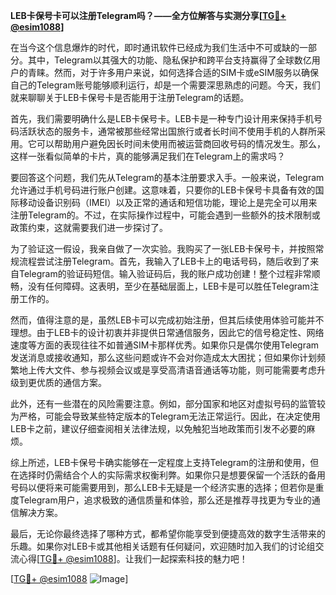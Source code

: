 **LEB卡保号卡可以注册Telegram吗？——全方位解答与实测分享[[TG💪+ @esim1088](https://t.me/s/esim1088)]**

在当今这个信息爆炸的时代，即时通讯软件已经成为我们生活中不可或缺的一部分。其中，Telegram以其强大的功能、隐私保护和跨平台支持赢得了全球数亿用户的青睐。然而，对于许多用户来说，如何选择合适的SIM卡或eSIM服务以确保自己的Telegram账号能够顺利运行，却是一个需要深思熟虑的问题。今天，我们就来聊聊关于LEB卡保号卡是否能用于注册Telegram的话题。

首先，我们需要明确什么是LEB卡保号卡。LEB卡是一种专门设计用来保持手机号码活跃状态的服务卡，通常被那些经常出国旅行或者长时间不使用手机的人群所采用。它可以帮助用户避免因长时间未使用而被运营商回收号码的情况发生。那么，这样一张看似简单的卡片，真的能够满足我们在Telegram上的需求吗？

要回答这个问题，我们先从Telegram的基本注册要求入手。一般来说，Telegram允许通过手机号码进行账户创建。这意味着，只要你的LEB卡保号卡具备有效的国际移动设备识别码（IMEI）以及正常的通话和短信功能，理论上是完全可以用来注册Telegram的。不过，在实际操作过程中，可能会遇到一些额外的技术限制或政策约束，这就需要我们进一步探讨了。

为了验证这一假设，我亲自做了一次实验。我购买了一张LEB卡保号卡，并按照常规流程尝试注册Telegram。首先，我输入了LEB卡上的电话号码，随后收到了来自Telegram的验证码短信。输入验证码后，我的账户成功创建！整个过程非常顺畅，没有任何障碍。这表明，至少在基础层面上，LEB卡是可以胜任Telegram注册工作的。

然而，值得注意的是，虽然LEB卡可以完成初始注册，但其后续使用体验可能并不理想。由于LEB卡的设计初衷并非提供日常通信服务，因此它的信号稳定性、网络速度等方面的表现往往不如普通SIM卡那样优秀。如果你只是偶尔使用Telegram发送消息或接收通知，那么这些问题或许不会对你造成太大困扰；但如果你计划频繁地上传大文件、参与视频会议或是享受高清语音通话等功能，则可能需要考虑升级到更优质的通信方案。

此外，还有一些潜在的风险需要注意。例如，部分国家和地区对虚拟号码的监管较为严格，可能会导致某些特定版本的Telegram无法正常运行。因此，在决定使用LEB卡之前，建议仔细查阅相关法律法规，以免触犯当地政策而引发不必要的麻烦。

综上所述，LEB卡保号卡确实能够在一定程度上支持Telegram的注册和使用，但在选择时仍需结合个人的实际需求权衡利弊。如果你只是想要保留一个活跃的备用号码以便将来可能需要用到，那么LEB卡无疑是一个经济实惠的选择；但若你是重度Telegram用户，追求极致的通信质量和体验，那么还是推荐寻找更为专业的通信解决方案。

最后，无论你最终选择了哪种方式，都希望你能享受到便捷高效的数字生活带来的乐趣。如果你对LEB卡或其他相关话题有任何疑问，欢迎随时加入我们的讨论组交流心得[[TG💪+ @esim1088](https://t.me/s/esim1088)]。让我们一起探索科技的魅力吧！

[[TG💪+ @esim1088](https://t.me/s/esim1088) ![Image](https://i.postimg.cc/4NQfJmqS/Snipaste-2025-05-13-00-14-12.png)]